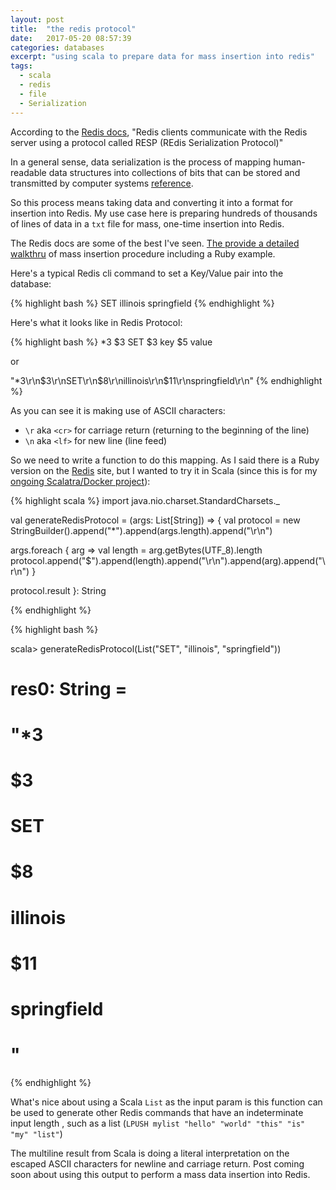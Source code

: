 ```yaml
---
layout: post
title:  "the redis protocol"
date:   2017-05-20 08:57:39
categories: databases
excerpt: "using scala to prepare data for mass insertion into redis"
tags:
  - scala
  - redis
  - file
  - Serialization
---
```


According to the [Redis docs](https://redis.io/topics/protocol), "Redis clients communicate with the Redis server using a protocol called RESP (REdis Serialization Protocol)"

In a general sense, data serialization is the process of mapping human-readable data structures into collections of bits that can be stored and transmitted by computer systems [reference](https://en.wikipedia.org/wiki/Serialization).

So this process means taking data and converting it into a format for insertion into Redis. My use case here is preparing hundreds of thousands of lines of data in a `txt` file for mass, one-time insertion into Redis.

The Redis docs are some of the best I've seen.  [The provide a detailed walkthru](https://redis.io/topics/mass-insert) of mass insertion procedure including a Ruby example.

Here's a typical Redis cli command to set a Key/Value pair into the database:

{% highlight bash %}
SET illinois springfield
{% endhighlight %}

Here's what it looks like in Redis Protocol:

{% highlight bash %}
*3<cr><lf>
$3<cr><lf>
SET<cr><lf>
$3<cr><lf>
key<cr><lf>
$5<cr><lf>
value<cr><lf>

or

"*3\r\n$3\r\nSET\r\n$8\r\nillinois\r\n$11\r\nspringfield\r\n"
{% endhighlight %}

As you can see it is making use of ASCII characters:
* `\r` aka `<cr>` for carriage return (returning to the beginning of the line)
* `\n` aka `<lf>` for new line (line feed)

So we need to write a function to do this mapping.  As I said there is a Ruby version on the [Redis](https://redis.io/topics/mass-insert) site, but I wanted to try it in Scala (since this is for my [ongoing Scalatra/Docker project](https://lombardo-chcg.github.io/search?term=scalatra)):

{% highlight scala %}
import java.nio.charset.StandardCharsets._

val generateRedisProtocol = (args: List[String]) => {
  val protocol = new StringBuilder().append("*").append(args.length).append("\r\n")

  args.foreach { arg =>
    val length = arg.getBytes(UTF_8).length
    protocol.append("$").append(length).append("\r\n").append(arg).append("\r\n")
  }

  protocol.result
}: String

{% endhighlight %}

{% highlight bash %}

scala> generateRedisProtocol(List("SET", "illinois", "springfield"))

# res0: String =
# "*3
# $3
# SET
# $8
# illinois
# $11
# springfield
# "
{% endhighlight %}

What's nice about using a Scala `List` as the input param is this function can be used to generate other Redis commands that have an indeterminate input length , such as a list (`LPUSH mylist "hello" "world" "this" "is" "my" "list"`)

The multiline result from Scala is doing a literal interpretation on the escaped ASCII characters for newline and carriage return.  Post coming soon about using this output to perform a mass data insertion into Redis.

